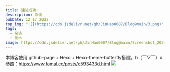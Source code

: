 ```yaml
---
title: 建站成功！
description: 杂谈
pubDate: 12 17 2022
top_img: "![](https://cdn.jsdelivr.net/gh/JinHao0007/Blog@main/3.png)"
tags:
  - 杂谈
  - 技术
image: https://cdn.jsdelivr.net/gh/JinHao0007/Blog@main/Screenshot_20240801_004450.jpg
---
```

本博客使用 github-page + Hexo + Hexo-theme-butterfly搭建。b（￣▽￣）d　
参照：https://www.fomal.cc/posts/e593433d.html
![](https://cdn.jsdelivr.net/gh/JinHao0007/Blog@main/bk1.png)

